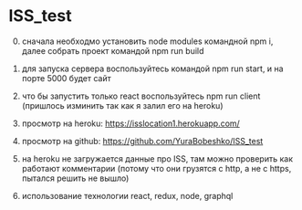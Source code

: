 # ISS_test

0) сначала необходмо установить node modules командной npm i, 
далее собрать проект командой npm run build

1) для запуска сервера воспользуйтесь командой npm run start, и на порте 5000 будет сайт

2) что бы запустить только react воспользуйтесь  npm run client 
(пришлось изминить так как я залил его на heroku) 

3) просмотр на heroku: https://isslocation1.herokuapp.com/

4) просмотр на github: https://github.com/YuraBobeshko/ISS_test

5) на heroku не загружается данные про ISS, там можно проверить как работают комментарии 
(потому что они грузятся с http, а не с https, пытался решить не вышло)

6) использование технологии react, redux, node, graphql
